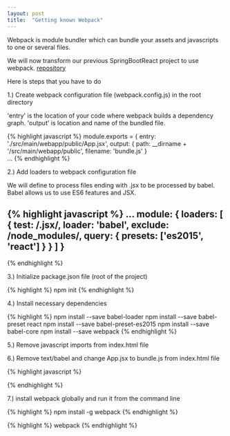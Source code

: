 ```yaml
---
layout: post
title:  "Getting known Webpack"
---
```

Webpack is module bundler which can bundle your assets and javascripts to one or several files. 

We will now transform our previous SpringBootReact project to use webpack. [repository](https://github.com/juhahinkula/SpringBootReact.git)

Here is steps that you have to do

1.) Create webpack configuration file (webpack.config.js) in the root directory

'entry' is the location of your code where webpack builds a dependency graph.
'output' is location and name of the bundled file.

{% highlight javascript %}
module.exports = {
  entry: './src/main/webapp/public/App.jsx',
  output: {
    path: __dirname + '/src/main/webapp/public', 
    filename: 'bundle.js' 
}   
... 
{% endhighlight %}

2.) Add loaders to webpack configuration file

We will define to process files ending with .jsx to be processed by babel. Babel allows us to use ES6 features and JSX.

{% highlight javascript %}
 ...
 module: {
    loaders: [
      {
        test: /.jsx/,
        loader: 'babel',
        exclude: /node_modules/,
        query: {
          presets: ['es2015', 'react']
        }
      }
    ]
  }
  ---
{% endhighlight %}

3.) Initialize package.json file (root of the project)

{% highlight %}
npm init
{% endhighlight %}

4.) Install necessary dependencies

{% highlight %}
npm install --save babel-loader
npm install --save babel-preset react
npm install --save babel-preset-es2015
npm install --save babel-core
npm install --save webpack
{% endhighlight %}

5.) Remove javascript imports from index.html file

6.) Remove text/babel and change App.jsx to bundle.js from index.html file

{% highlight javascript %}
<script src="/public/bundle.js"></script>
{% endhighlight %}

7.) install webpack globally and run it from the command line

{% highlight %}
npm install -g webpack
{% endhighlight %}

{% highlight %}
webpack
{% endhighlight %}
